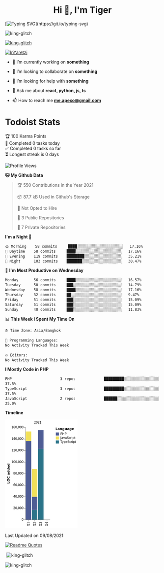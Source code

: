 <h1 align="center">Hi 👋, I'm Tiger</h1>

[![Typing SVG](https://readme-typing-svg.herokuapp.com?color=22F771&vCenter=true&lines=A+perssionate+developer+from+nowhere.)](https://git.io/typing-svg)

<p align="left"> <img src="https://komarev.com/ghpvc/?username=king-glitch&label=Profile%20views&color=0e75b6&style=flat" alt="king-glitch" /> </p>

<p align="left"> <a href="https://github.com/ryo-ma/github-profile-trophy"><img src="https://github-profile-trophy.vercel.app/?username=king-glitch" alt="king-glitch" /></a> </p>

<p align="left"> <a href="https://twitter.com/InYaretzi" target="blank"><img src="https://img.shields.io/twitter/follow/InYaretzi?logo=twitter&style=for-the-badge" alt="InYaretzi" /></a> </p>

- 🔭 I’m currently working on **something**

- 👯 I’m looking to collaborate on **something**

- 🤝 I’m looking for help with **something**

- 💬 Ask me about **react, python, js, ts**

- 📫 How to reach me **me.apexo@gmail.com**

# Todoist Stats

<!-- TODO-IST:START -->
🏆  100 Karma Points           
🌸  Completed 0 tasks today           
✅  Completed 0 tasks so far           
⏳  Longest streak is 0 days
<!-- TODO-IST:END -->

<!--START_SECTION:waka-->
![Profile Views](http://img.shields.io/badge/Profile%20Views-0-blue)

**🐱 My Github Data** 

> 🏆 550 Contributions in the Year 2021
 > 
> 📦 87.7 kB Used in Github's Storage 
 > 
> 🚫 Not Opted to Hire
 > 
> 📜 3 Public Repositories 
 > 
> 🔑 7 Private Repositories  
 > 
**I'm a Night 🦉** 

```text
🌞 Morning    58 commits     ████░░░░░░░░░░░░░░░░░░░░░   17.16% 
🌆 Daytime    58 commits     ████░░░░░░░░░░░░░░░░░░░░░   17.16% 
🌃 Evening    119 commits    ████████░░░░░░░░░░░░░░░░░   35.21% 
🌙 Night      103 commits    ███████░░░░░░░░░░░░░░░░░░   30.47%

```
📅 **I'm Most Productive on Wednesday** 

```text
Monday       56 commits     ████░░░░░░░░░░░░░░░░░░░░░   16.57% 
Tuesday      50 commits     ███░░░░░░░░░░░░░░░░░░░░░░   14.79% 
Wednesday    58 commits     ████░░░░░░░░░░░░░░░░░░░░░   17.16% 
Thursday     32 commits     ██░░░░░░░░░░░░░░░░░░░░░░░   9.47% 
Friday       51 commits     ███░░░░░░░░░░░░░░░░░░░░░░   15.09% 
Saturday     51 commits     ███░░░░░░░░░░░░░░░░░░░░░░   15.09% 
Sunday       40 commits     ███░░░░░░░░░░░░░░░░░░░░░░   11.83%

```


📊 **This Week I Spent My Time On** 

```text
⌚︎ Time Zone: Asia/Bangkok

💬 Programming Languages: 
No Activity Tracked This Week

🔥 Editors: 
No Activity Tracked This Week

```

**I Mostly Code in PHP** 

```text
PHP                      3 repos             █████████░░░░░░░░░░░░░░░░   37.5% 
TypeScript               3 repos             █████████░░░░░░░░░░░░░░░░   37.5% 
JavaScript               2 repos             ██████░░░░░░░░░░░░░░░░░░░   25.0%

```


**Timeline**

![Chart not found](https://raw.githubusercontent.com/king-glitch/king-glitch/main/charts/bar_graph.png) 


 Last Updated on 09/08/2021
<!--END_SECTION:waka-->

[![Readme Quotes](https://quotes-github-readme.vercel.app/api?type=horizontal)](https://github.com/piyushsuthar/github-readme-quotes)

<p>&nbsp;<img align="center" src="https://github-readme-stats.vercel.app/api?username=king-glitch&show_icons=true&locale=en" alt="king-glitch" /></p>

<p><img align="center" src="https://github-readme-streak-stats.herokuapp.com/?user=king-glitch&" alt="king-glitch" /></p>
